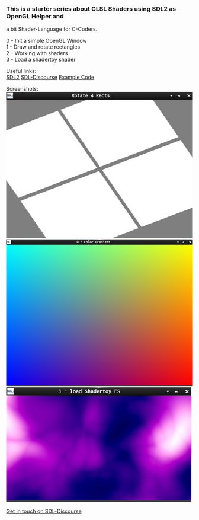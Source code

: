 ### This is a starter series about GLSL Shaders using SDL2 as OpenGL Helper and
a bit Shader-Language for C-Coders.

0 - Init a simple OpenGL Window  
1 - Draw and rotate rectangles  
2 - Working with shaders  
3 - Load a shadertoy shader  


Useful links:  
[SDL2](https://www.libsdl.org/) [SDL-Discourse](https://discourse.libsdl.org) [Example Code](https://gist.github.com/Acry/baa861b8e370c6eddbb18519c487d9d8)

Screenshots:  
![Screenshot](shots/shot_1b.c.jpg)  
![Screenshot](shots/shot_2.c.jpg)  
![Screenshot](shots/shot_3.c.jpg)  


[Get in touch on SDL-Discourse](https://discourse.libsdl.org/u/Acry/summary)
